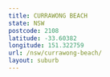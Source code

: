 ```yaml
---
title: CURRAWONG BEACH
state: NSW
postcode: 2108
latitude: -33.60382
longitude: 151.322759
url: /nsw/currawong-beach/
layout: suburb
---
```

